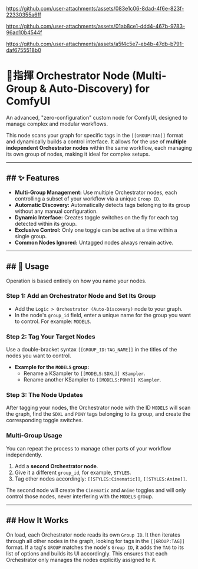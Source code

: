 

https://github.com/user-attachments/assets/083e1c06-8dad-4f6e-823f-22330355a6ff




https://github.com/user-attachments/assets/01ab8ce1-ddd4-467b-9783-96ad10b4544f



https://github.com/user-attachments/assets/a5f4c5e7-eb4b-47db-b791-daf6755518b0


# 🧑‍指揮 Orchestrator Node (Multi-Group & Auto-Discovery) for ComfyUI

An advanced, "zero-configuration" custom node for ComfyUI, designed to manage complex and modular workflows.

This node scans your graph for specific tags in the `[[GROUP:TAG]]` format and dynamically builds a control interface. It allows for the use of **multiple independent Orchestrator nodes** within the same workflow, each managing its own group of nodes, making it ideal for complex setups.

-----

## \#\# ✨ Features

  * **Multi-Group Management:** Use multiple Orchestrator nodes, each controlling a subset of your workflow via a unique `Group ID`.
  * **Automatic Discovery:** Automatically detects tags belonging to its group without any manual configuration.
  * **Dynamic Interface:** Creates toggle switches on the fly for each tag detected within its group.
  * **Exclusive Control:** Only one toggle can be active at a time within a single group.
  * **Common Nodes Ignored:** Untagged nodes always remain active.

-----

## \#\# 🚀 Usage

Operation is based entirely on how you name your nodes.

### Step 1: Add an Orchestrator Node and Set Its Group

  * Add the `Logic > Orchestrator (Auto-Discovery)` node to your graph.
  * In the node's `group_id` field, enter a unique name for the group you want to control. For example: `MODELS`.

### Step 2: Tag Your Target Nodes

Use a double-bracket syntax `[[GROUP_ID:TAG_NAME]]` in the titles of the nodes you want to control.

  * **Example for the `MODELS` group:**
      * Rename a KSampler to `[[MODELS:SDXL]] KSampler`.
      * Rename another KSampler to `[[MODELS:PONY]] KSampler`.

### Step 3: The Node Updates

After tagging your nodes, the Orchestrator node with the ID `MODELS` will scan the graph, find the `SDXL` and `PONY` tags belonging to its group, and create the corresponding toggle switches.

### Multi-Group Usage

You can repeat the process to manage other parts of your workflow independently.

1.  Add a **second Orchestrator node**.
2.  Give it a different `group_id`, for example, `STYLES`.
3.  Tag other nodes accordingly: `[[STYLES:Cinematic]]`, `[[STYLES:Anime]]`.

The second node will create the `Cinematic` and `Anime` toggles and will only control those nodes, never interfering with the `MODELS` group.

-----

## \#\# How It Works

On load, each Orchestrator node reads its own `Group ID`. It then iterates through all other nodes in the graph, looking for tags in the `[[GROUP:TAG]]` format. If a tag's `GROUP` matches the node's `Group ID`, it adds the `TAG` to its list of options and builds its UI accordingly. This ensures that each Orchestrator only manages the nodes explicitly assigned to it.
